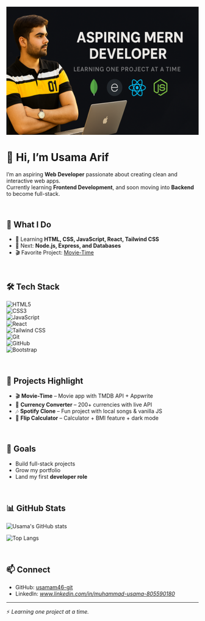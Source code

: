 <p align="center">
  <img src="https://github.com/usamam46-git/Usama-Arif/blob/main/My%20Banner.png?raw=true" width="600px" alt="Usama Arif - Web Developer Banner" />
</p>

# 👋 Hi, I’m Usama Arif  

I’m an aspiring **Web Developer** passionate about creating clean and interactive web apps.  
Currently learning **Frontend Development**, and soon moving into **Backend** to become full-stack.  

&nbsp;  
## 🚀 What I Do  
- 🌱 Learning **HTML, CSS, JavaScript, React, Tailwind CSS**  
- 🎯 Next: **Node.js, Express, and Databases**  
- 🎬 Favorite Project: [Movie-Time](https://github.com/usamam46-git/movie-time)  

&nbsp;  
## 🛠️ Tech Stack  

![HTML5](https://img.shields.io/badge/HTML5-E34F26?style=for-the-badge&logo=html5&logoColor=white)  
![CSS3](https://img.shields.io/badge/CSS3-1572B6?style=for-the-badge&logo=css3&logoColor=white)  
![JavaScript](https://img.shields.io/badge/JavaScript-323330?style=for-the-badge&logo=javascript&logoColor=F7DF1E)  
![React](https://img.shields.io/badge/React-20232A?style=for-the-badge&logo=react&logoColor=61DAFB)  
![Tailwind CSS](https://img.shields.io/badge/Tailwind_CSS-38B2AC?style=for-the-badge&logo=tailwind-css&logoColor=white)  
![Git](https://img.shields.io/badge/Git-F05032?style=for-the-badge&logo=git&logoColor=white)  
![GitHub](https://img.shields.io/badge/GitHub-181717?style=for-the-badge&logo=github&logoColor=white)  
![Bootstrap](https://img.shields.io/badge/Bootstrap-563D7C?logo=bootstrap&logoColor=white&style=for-the-badge)

&nbsp;  
## 📂 Projects Highlight  
- 🎬 **Movie-Time** – Movie app with TMDB API + Appwrite  
- 💱 **Currency Converter** – 200+ currencies with live API  
- 🎶 **Spotify Clone** – Fun project with local songs & vanilla JS  
- 🧮 **Flip Calculator** – Calculator + BMI feature + dark mode  

&nbsp;  
## 🌟 Goals  
- Build full-stack projects  
- Grow my portfolio  
- Land my first **developer role**  

&nbsp;  
## 📊 GitHub Stats  

![Usama's GitHub stats](https://github-readme-stats.vercel.app/api?username=usamam46-git&show_icons=true&theme=tokyonight)  

![Top Langs](https://github-readme-stats.vercel.app/api/top-langs/?username=usamam46-git&layout=compact&theme=tokyonight)  

&nbsp;  
## 📫 Connect  
- GitHub: [usamam46-git](https://github.com/usamam46-git)  
- LinkedIn: *www.linkedin.com/in/muhammad-usama-805590180*  

---

⚡ *Learning one project at a time.*  

